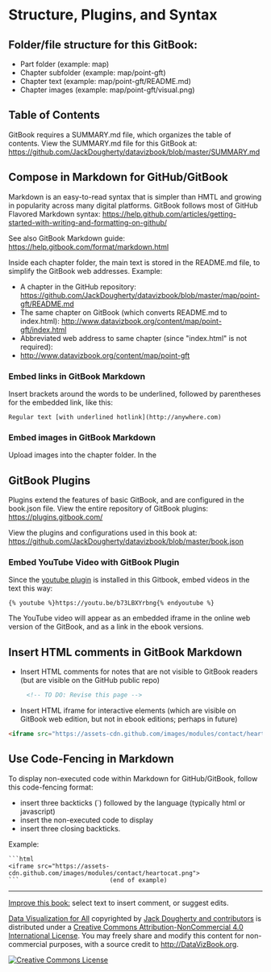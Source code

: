 # Structure, Plugins, and Syntax

## Folder/file structure for this GitBook:
- Part folder (example: map)
- Chapter subfolder (example: map/point-gft)
- Chapter text (example: map/point-gft/README.md)
- Chapter images (example: map/point-gft/visual.png)

## Table of Contents
GitBook requires a SUMMARY.md file, which organizes the table of contents. View the SUMMARY.md file for this GitBook at: https://github.com/JackDougherty/datavizbook/blob/master/SUMMARY.md

## Compose in Markdown for GitHub/GitBook
Markdown is an easy-to-read syntax that is simpler than HMTL and growing in popularity across many digital platforms. GitBook follows most of GitHub Flavored Markdown syntax: https://help.github.com/articles/getting-started-with-writing-and-formatting-on-github/

See also GitBook Markdown guide: https://help.gitbook.com/format/markdown.html

Inside each chapter folder, the main text is stored in the README.md file, to simplify the GitBook web addresses. Example:
- A chapter in the GitHub repository: https://github.com/JackDougherty/datavizbook/blob/master/map/point-gft/README.md
- The same chapter on GitBook (which converts README.md to index.html): http://www.datavizbook.org/content/map/point-gft/index.html
- Abbreviated web address to same chapter (since "index.html" is not required):
- http://www.datavizbook.org/content/map/point-gft


### Embed links in GitBook Markdown
Insert brackets around the words to be underlined, followed by parentheses for the embedded link, like this:

```
Regular text [with underlined hotlink](http://anywhere.com)
```
### Embed images in GitBook Markdown
Upload images into the chapter folder. In the


## GitBook Plugins
Plugins extend the features of basic GitBook, and are configured in the book.json file. View the entire repository of GitBook plugins: https://plugins.gitbook.com/

View the plugins and configurations used in this book at: https://github.com/JackDougherty/datavizbook/blob/master/book.json

### Embed YouTube Video with GitBook Plugin
Since the [youtube plugin](https://plugins.gitbook.com/plugin/youtube) is installed in this Gitbook, embed videos in the text this way:

```
{% youtube %}https://youtu.be/b73LBXYrbng{% endyoutube %}
```
The YouTube video will appear as an embedded iframe in the online web version of the GitBook, and as a link in the ebook versions.


## Insert HTML comments in GitBook Markdown
- Insert HTML comments for notes that are not visible to GitBook readers (but are visible on the GitHub public repo)

```html
     <!-- TO DO: Revise this page -->
```
- Insert HTML iframe for interactive elements (which are visible on GitBook web edition, but not in ebook editions; perhaps in future)

```html
<iframe src="https://assets-cdn.github.com/images/modules/contact/heartocat.png">
```

## Use Code-Fencing in Markdown
To display non-executed code within Markdown for GitHub/GitBook, follow this code-fencing format:
- insert three backticks (`) followed by the language (typically html or javascript)
- insert the non-executed code to display
- insert three closing backticks.

Example:

```
```html
<iframe src="https://assets-cdn.github.com/images/modules/contact/heartocat.png">
```                         (end of example)
```
---
[Improve this book:](gitbook/improve.md) select text to insert comment, or suggest edits.

[Data Visualization for All](http://datavizbook.org)
copyrighted by [Jack Dougherty and contributors](introduction/who.md)
is distributed under a [Creative Commons Attribution-NonCommercial 4.0 International License](http://creativecommons.org/licenses/by-nc/4.0).
You may freely share and modify this content for non-commercial purposes, with a source credit to http://DataVizBook.org.

<a rel="license" href="http://creativecommons.org/licenses/by-nc/4.0/"><img alt="Creative Commons License" style="border-width:0" src="https://i.creativecommons.org/l/by-nc/4.0/88x31.png" /></a>
